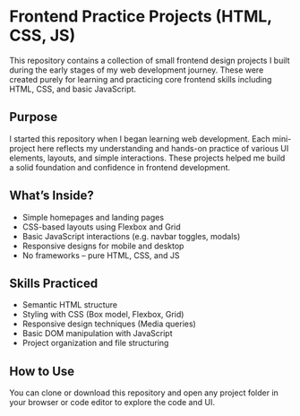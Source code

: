 # Frontend Practice Projects (HTML, CSS, JS)

This repository contains a collection of small frontend design projects I built during the early stages of my web development journey. These were created purely for learning and practicing core frontend skills including HTML, CSS, and basic JavaScript.

## Purpose

I started this repository when I began learning web development. Each mini-project here reflects my understanding and hands-on practice of various UI elements, layouts, and simple interactions. These projects helped me build a solid foundation and confidence in frontend development.

## What’s Inside?

- Simple homepages and landing pages
- CSS-based layouts using Flexbox and Grid
- Basic JavaScript interactions (e.g. navbar toggles, modals)
- Responsive designs for mobile and desktop
- No frameworks – pure HTML, CSS, and JS

## Skills Practiced

- Semantic HTML structure
- Styling with CSS (Box model, Flexbox, Grid)
- Responsive design techniques (Media queries)
- Basic DOM manipulation with JavaScript
- Project organization and file structuring

## How to Use

You can clone or download this repository and open any project folder in your browser or code editor to explore the code and UI.
